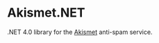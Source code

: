 Akismet.NET
===========

.NET 4.0 library for the <a href="http://akismet.com/">Akismet</a> anti-spam service.

